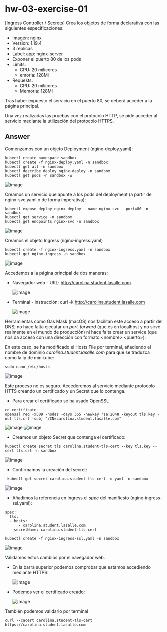 # hw-03-exercise-01

[Ingress Controller / Secrets] Crea los objetos de forma declarativa con las siguientes especificaciones:

- Imagen: nginx
- Version: 1.19.4
- 3 replicas
- Label: app: nginx-server
- Exponer el puerto 80 de los pods
- Limits:
    - CPU: 20 milicores
    - emoria: 128Mi
- Requests:
    - CPU: 20 milicores
    - Memoria: 128Mi

Tras haber expuesto el servicio en el puerto 80, se deberá acceder a la página principal.

Una vez realizadas las pruebas con el protocolo HTTP, se pide acceder al servicio mediante la utilización del protocolo HTTPS.

## Answer

Comenzamos con un objeto Deployment (nginx-deploy.yaml):
~~~
kubectl create namespace sandbox
kubectl create -f nginx-deploy.yaml -n sandbox
kubectl get all -n sandbox
kubectl describe deploy nginx-deploy -n sandbox
kubectl get pods -n sandbox -w
~~~
![image](./images/screenshot_1.png)

Creamos un servicio que apunte a los pods del deployment (a partir de nginx-svc.yaml o de forma imperativa):
~~~
kubectl expose deploy nginx-deploy --name nginx-svc --port=80 -n sandbox
kubectl get service -n sandbox
kubectl get endpoints nginx-svc -n sandbox
~~~
![image](./images/screenshot_2.png)

Creamos el objeto Ingress (nginx-ingress.yaml)
~~~
kubectl create -f nginx-ingress.yaml -n sandbox
kubectl get nginx-ingress -n sandbox
~~~
![image](./images/screenshot_3.png)

Accedemos a la página principal de dos maneras: 
- Navegador web - URL: http://carolina.student.lasalle.com

    ![image](./images/screenshot_6.png)

- Terminal - instrucción: curl -k http://carolina.student.lasalle.com

    ![image](./images/screenshot_4.png)

Herramientas como Gas Mask (macOS) nos facilitan este acceso a partir del DNS; no hace falta ejecutar un _port-forward_ (que es en localhost y no sirve realmente en el mundo de producción) ni hace falta crear un service (que nos da acceso con una dirección con formato &lt;nombre&gt;:&lt;puerto&gt;).

En este caso, se ha modificado el Hosts File por terminal, añadiendo el nombre de dominio _carolina.student.lasalle.com_ para que se traduzca como la ip de minikube:
~~~
sudo nano /etc/hosts
~~~
![image](./images/screenshot_5.png)

Este proceso no es seguro. Accederemos al servicio mediante protocolo HTTS creando un certificado y un Secret que lo contenga.
- Para crear el certificado se ha usado OpenSSL
~~~
cd certificate
openssl req -x509 -nodes -days 365 -newkey rsa:2048 -keyout tls.key -out tls.crt -subj "/CN=carolina.student.lasalle.com"
~~~
![image](./images/screenshot_7.png)
![image](./images/screenshot_8.png)

- Creamos un objeto Secret que contenga el certificado:
~~~
kubectl create secret tls carolina.student-tls-cert --key tls.key --cert tls.crt -n sandbox 
~~~
![image](./images/screenshot_9.png)

- Confirmamos la creación del secret:
~~~
 kubectl get secret carolina.student-tls-cert -o yaml -n sandbox
~~~
![image](./images/screenshot_10.png)

- Añadimos la referencia en Ingress el _spec_ del manifiesto (nginx-ingress-ssl.yaml):
~~~
spec:
  tls:
  - hosts:
      - carolina.student.lasalle.com
    secretName: carolina.student-tls-cert
~~~
~~~
kubectl create -f nginx-ingress-ssl.yaml -n sandbox
~~~
![image](./images/screenshot_13.png)

Validamos estos cambios por el navegador web. 
- En la barra superior podemos comprobar que estamos accediendo mediante HTTPS:

    ![image](./images/screenshot_11.png)

- Podemos ver el certificado creado:

    ![image](./images/screenshot_12.png)

También podemos validarlo por terminal
~~~ UPDATE CERTIFICATE FIELD
curl --cacert carolina.student-tls-cert https://carolina.student.lasalle.com
~~~
